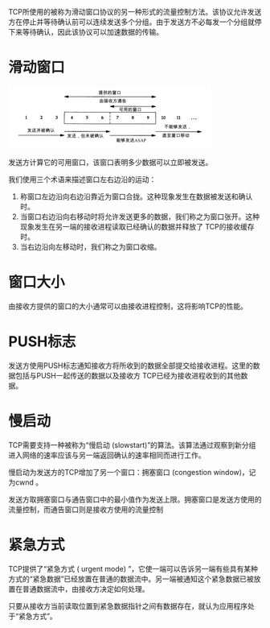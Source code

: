 TCP所使用的被称为滑动窗口协议的另一种形式的流量控制方法。该协议允许发送方在停止并等待确认前可以连续发送多个分组。由于发送方不必每发一个分组就停下来等待确认，因此该协议可以加速数据的传输。

# 滑动窗口

![graphic](img/chap20/img0.png)

发送方计算它的可用窗口，该窗口表明多少数据可以立即被发送。 

我们使用三个术语来描述窗口左右边沿的运动：

1. 称窗口左边沿向右边沿靠近为窗口合拢。这种现象发生在数据被发送和确认时。
2. 当窗口右边沿向右移动时将允许发送更多的数据，我们称之为窗口张开。这种现象发生在另一端的接收进程读取已经确认的数据并释放了 TCP的接收缓存时。
3. 当右边沿向左移动时，我们称之为窗口收缩。

# 窗口大小

由接收方提供的窗口的大小通常可以由接收进程控制，这将影响TCP的性能。

# PUSH标志

发送方使用PUSH标志通知接收方将所收到的数据全部提交给接收进程。这里的数据包括与PUSH一起传送的数据以及接收方 TCP已经为接收进程收到的其他数据。

# 慢启动

TCP需要支持一种被称为“慢启动 (slowstart)”的算法。该算法通过观察到新分组进入网络的速率应该与另一端返回确认的速率相同而进行工作。

慢启动为发送方的TCP增加了另一个窗口：拥塞窗口 (congestion window)，记为cwnd 。

发送方取拥塞窗口与通告窗口中的最小值作为发送上限。拥塞窗口是发送方使用的流量控制，而通告窗口则是接收方使用的流量控制

# 紧急方式

TCP提供了“紧急方式 ( urgent mode) ”，它使一端可以告诉另一端有些具有某种方式的“紧急数据”已经放置在普通的数据流中。另一端被通知这个紧急数据已被放置在普通数据流中，由接收方决定如何处理。

只要从接收方当前读取位置到紧急数据指针之间有数据存在，就认为应用程序处于“紧急方式”。